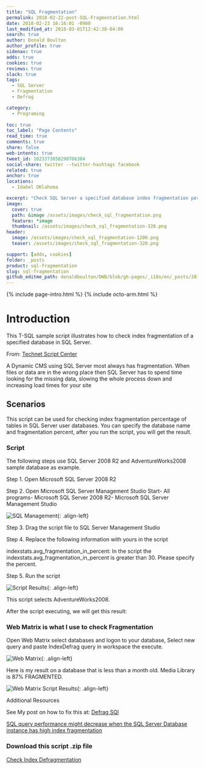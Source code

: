 ```yaml
---
title: "SQL Fragmentation"
permalink: 2018-02-22-post-SQL-Fragmentation.html
date: 2018-02-23 16:16:01 -0900
last_modified_at: 2018-03-01T12:42:38-04:00
search: true
author: Donald Boulton
author_profile: true
sidenav: true
adds: true
cookies: true
reviews: true
slack: true
tags:
  - SQL Server
  - Fragmentation
  - Defrag

category:
  - Programing
  
toc: true
toc_label: "Page Contents"
read_time: true
comments: true
share: false
web-intents: true
tweet_id: 1023373858290786304
social-share: twitter --twitter-hashtags facebook
related: true
anchor: true
locations:
  - Idabel OKlahoma

excerpt: "Check SQL Server a specified database index fragmentation percentage (SQL). A Dynamic CMS using SQL Server most always has fragmentation. When files or data are in the wrong place then SQL Server has to spend time looking for the missing data, slowing the whole process down and increasing load times for your site."
image:
  cover: true
  path: &image /assets/images/check_sql_fragmentation.png
  feature: *image
  thumbnail: /assets/images/check_sql_fragmentation-320.png
header:
  image: /assets/images/check_sql_fragmentation-1200.png
  teaser: /assets/images/check_sql_fragmentation-320.png

support: [adds, cookies]
folder: _posts
product: sql-fragmentation
slug: sql-fragmentation
github_editme_path: donaldboulton/DWB/blob/gh-pages/_i18n/en/_posts/2018-02-23-post-SQL-Fragmentation.md
---
```


{% include page-intro.html %}
{% include octo-arm.html %}

# Introduction

This T-SQL sample script illustrates how to check index fragmentation of a specified database in SQL Server.

From: [Technet Script Center](https://gallery.technet.microsoft.com/scriptcenter/Check-SQL-Server-a-a5758043#content)

A Dynamic CMS using SQL Server most always has fragmentation. When files or data are in the wrong place then SQL Server has to spend time looking for the missing data, slowing the whole process down and increasing load times for your site

## Scenarios

This script can be used for checking index fragmentation percentage of tables in SQL Server user databases. You can specify the database name and fragmentation percent, after you run the script, you will get the result.

### Script

The following steps use SQL Server 2008 R2 and AdventureWorks2008 sample database as example.

Step 1\. Open Microsoft SQL Server 2008 R2

Step 2\. Open Microsoft SQL Server Management Studio
Start- All programs- Microsoft SQL Server 2008 R2- Microsoft SQL Server Management Studio

![SQL Management](/assets/images/sql_management.png){: .align-left}

Step 3\. Drag the script file to SQL Server Management Studio

Step 4\. Replace the following information with yours in the script

indexstats.avg_fragmentation_in_percent: In the script the  indexstats.avg_fragmentation_in_percent is greater than 30\. Please specify the percent.

Step 5\. Run the script

![Script Results](/assets/images/script-results.jpg){: .align-left}

This script selects AdventureWorks2008.

After the script executing, we will get this result:

### Web Matrix is what I use to check Fragmentation

Open Web Matrix select databases and logon to your database, Select new query and paste IndexDefrag query in workspace the execute.

![Web Matrix](/assets/images/IndexFragmentation_WebMatrix.png){: .align-left}

Here is my result on a database that is less than a month old. Media Library is 87% FRAGMENTED.

![Web Matrix Script Results](/assets/images/IndexFragmentation_WebMatrix_Script_Results.png){: .align-left}

Additional Resources

See My post on how to fix this at: [Defrag SQl](https://donaldboulton.gihub.io/DWB/Defrag-SQL)

[SQL query performance might decrease when the SQL Server Database instance has high index fragmentation](https://support.microsoft.com/kb/2755960)

### Download this script .zip file

[Check Index Defragmentation](https://drive.google.com/open?id=1_BAytAHtcqp23dw-mOFSRjiIRzqPjmnX)
